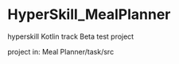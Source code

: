 # HyperSkill_MealPlanner
hyperskill Kotlin track Beta test project

project in:
Meal Planner/task/src
